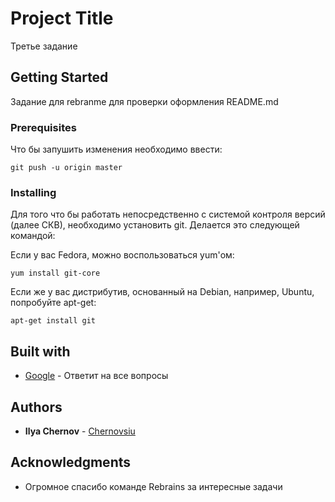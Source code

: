 # Project Title

 Третье задание

## Getting Started

Задание для rebranme для проверки оформления README.md

### Prerequisites

Что бы запушить изменения необходимо ввести:

```
git push -u origin master

```
### Installing

Для того что бы работать непосредственно с системой контроля версий (далее СКВ), необходимо установить git. Делается это следующей командой:

Если у вас Fedora, можно воспользоваться yum'ом:
```
yum install git-core
```

Если же у вас дистрибутив, основанный на Debian, например, Ubuntu, попробуйте apt-get:

```
apt-get install git
```

## Built with

* [Google](http://www.google.com) - Ответит на все вопросы

## Authors

* **Ilya Chernov**  - [Chernovsiu](https://gitlab.rebrainme.com/chernovsiu)

## Acknowledgments

* Огромное спасибо команде Rebrains за интересные задачи








